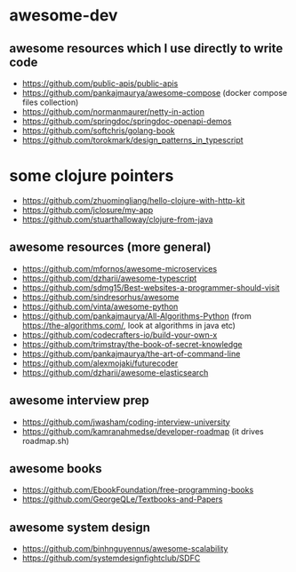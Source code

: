 # awesome-dev

## awesome resources which I use directly to write code
- https://github.com/public-apis/public-apis
- https://github.com/pankajmaurya/awesome-compose (docker compose files collection)
- https://github.com/normanmaurer/netty-in-action
- https://github.com/springdoc/springdoc-openapi-demos
- https://github.com/softchris/golang-book
- https://github.com/torokmark/design_patterns_in_typescript

# some clojure pointers
- https://github.com/zhuomingliang/hello-clojure-with-http-kit
- https://github.com/jclosure/my-app
- https://github.com/stuarthalloway/clojure-from-java

## awesome resources (more general)
- https://github.com/mfornos/awesome-microservices
- https://github.com/dzharii/awesome-typescript
- https://github.com/sdmg15/Best-websites-a-programmer-should-visit
- https://github.com/sindresorhus/awesome
- https://github.com/vinta/awesome-python
- https://github.com/pankajmaurya/All-Algorithms-Python (from https://the-algorithms.com/, look at algorithms in java etc)
- https://github.com/codecrafters-io/build-your-own-x
- https://github.com/trimstray/the-book-of-secret-knowledge
- https://github.com/pankajmaurya/the-art-of-command-line
- https://github.com/alexmojaki/futurecoder
- https://github.com/dzharii/awesome-elasticsearch

## awesome interview prep
- https://github.com/jwasham/coding-interview-university
- https://github.com/kamranahmedse/developer-roadmap (it drives roadmap.sh)

## awesome books
- https://github.com/EbookFoundation/free-programming-books
- https://github.com/GeorgeQLe/Textbooks-and-Papers

## awesome system design
- https://github.com/binhnguyennus/awesome-scalability
- https://github.com/systemdesignfightclub/SDFC
